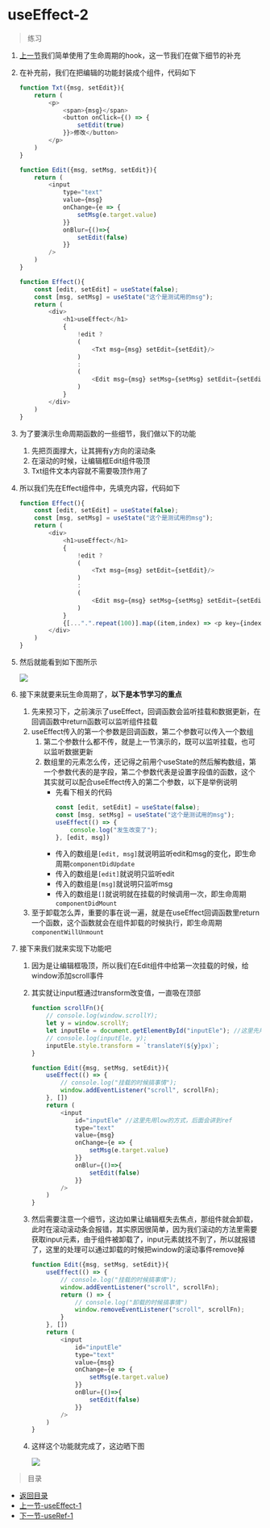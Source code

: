 # useEffect-2

> 练习

1. [上一节](../day-03/useEffect-1.md)我们简单使用了生命周期的hook，这一节我们在做下细节的补充
2. 在补充前，我们在把编辑的功能封装成个组件，代码如下
    ```js
    function Txt({msg, setEdit}){
        return (
            <p>
                <span>{msg}</span>
                <button onClick={() => {
                    setEdit(true)
                }}>修改</button>
            </p>        
        )
    }

    function Edit({msg, setMsg, setEdit}){
        return (
            <input 
                type="text" 
                value={msg} 
                onChange={e => {
                    setMsg(e.target.value)
                }} 
                onBlur={()=>{
                    setEdit(false)
                }}
            />
        )
    }

    function Effect(){
        const [edit, setEdit] = useState(false);
        const [msg, setMsg] = useState("这个是测试用的msg");
        return (
            <div>
                <h1>useEffect</h1>
                {   
                    !edit ? 
                    (
                        <Txt msg={msg} setEdit={setEdit}/>
                    )
                    :
                    (
                        <Edit msg={msg} setMsg={setMsg} setEdit={setEdit}/>                    
                    )
                } 
            </div>
        )
    }    
    ```
3. 为了要演示生命周期函数的一些细节，我们做以下的功能
    1. 先把页面撑大，让其拥有y方向的滚动条
    2. 在滚动的时候，让编辑框Edit组件吸顶
    3. Txt组件文本内容就不需要吸顶作用了

4. 所以我们先在Effect组件中，先填充内容，代码如下
    ```js
    function Effect(){
        const [edit, setEdit] = useState(false);
        const [msg, setMsg] = useState("这个是测试用的msg");
        return (
            <div>
                <h1>useEffect</h1>
                {   
                    !edit ? 
                    (
                        <Txt msg={msg} setEdit={setEdit}/>
                    )
                    :
                    (
                        <Edit msg={msg} setMsg={setMsg} setEdit={setEdit}/>                    
                    )
                } 
                {[...".".repeat(100)].map((item,index) => <p key={index}>这个是填充页面的啦</p>)}
            </div>
        )
    }
    ```
5. 然后就能看到如下图所示  

    ![](./images/页面内容填充.jpg)

6. 接下来就要来玩生命周期了，**以下是本节学习的重点**
    1. 先来预习下，之前演示了useEffect，回调函数会监听挂载和数据更新，在回调函数中return函数可以监听组件挂载
    2. useEffect传入的第一个参数是回调函数，第二个参数可以传入一个数组
        1. 第二个参数什么都不传，就是上一节演示的，既可以监听挂载，也可以监听数据更新
        2. 数组里的元素怎么传，还记得之前用个useState的然后解构数组，第一个参数代表的是字段，第二个参数代表是设置字段值的函数，这个其实就可以配合useEffect传入的第二个参数，以下是举例说明
            * 先看下相关的代码
                ```js
                const [edit, setEdit] = useState(false);
                const [msg, setMsg] = useState("这个是测试用的msg");
                useEffect(() => {
                    console.log("发生改变了");
                }, [edit, msg])                
                ```
            * 传入的数组是`[edit, msg]`就说明监听edit和msg的变化，即生命周期`componentDidUpdate`   
            * 传入的数组是`[edit]`就说明只监听edit  
            * 传入的数组是`[msg]`就说明只监听msg
            * 传入的数组是`[]`就说明就在挂载的时候调用一次，即生命周期`componentDidMount`  
    3. 至于卸载怎么弄，重要的事在说一遍，就是在useEffect回调函数里return一个函数，这个函数就会在组件卸载的时候执行，即生命周期`componentWillUnmount` 

7. 接下来我们就来实现下功能吧
    1. 因为是让编辑框吸顶，所以我们在Edit组件中给第一次挂载的时候，给window添加scroll事件
    2. 其实就让input框通过transform改变值，一直吸在顶部 
        ```js
        function scrollFn(){
            // console.log(window.scrollY);
            let y = window.scrollY;
            let inputEle = document.getElementById("inputEle"); //这里先用low的方式，后面会讲到ref
            // console.log(inputEle, y);
            inputEle.style.transform = `translateY(${y}px)`;
        }

        function Edit({msg, setMsg, setEdit}){
            useEffect(() => {
                // console.log("挂载的时候搞事情");
                window.addEventListener("scroll", scrollFn);
            }, [])
            return (
                <input 
                    id="inputEle" //这里先用low的方式，后面会讲到ref
                    type="text" 
                    value={msg} 
                    onChange={e => {
                        setMsg(e.target.value)
                    }} 
                    onBlur={()=>{
                        setEdit(false)
                    }}
                />
            )
        }        
        ``` 
    3. 然后需要注意一个细节，这边如果让编辑框失去焦点，那组件就会卸载，此时在滚动滚动条会报错，其实原因很简单，因为我们滚动的方法里需要获取input元素，由于组件被卸载了，input元素就找不到了，所以就报错了，这里的处理可以通过卸载的时候把window的滚动事件remove掉
        ```js
        function Edit({msg, setMsg, setEdit}){
            useEffect(() => {
                // console.log("挂载的时候搞事情");
                window.addEventListener("scroll", scrollFn);
                return () => {
                    // console.log("卸载的时候搞事情")
                    window.removeEventListener("scroll", scrollFn);
                }
            }, [])
            return (
                <input 
                    id="inputEle"
                    type="text" 
                    value={msg} 
                    onChange={e => {
                        setMsg(e.target.value)
                    }} 
                    onBlur={()=>{
                        setEdit(false)
                    }}
                />
            )
        }        
        ```
    4. 这样这个功能就完成了，这边晒下图    

        ![](./images/晒下功能完成后的样子.jpg)

> 目录

* [返回目录](../../README.md)
* [上一节-useEffect-1](../day-03/useEffect-1.md)          
* [下一节-useRef-1](../day-05/useRef-1.md)          
